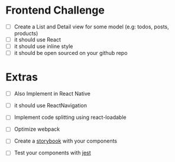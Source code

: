 # Frontend Challenge

- [ ] Create a List and Detail view for some model (e.g: todos, posts, products)
- [ ] it should use React
- [ ] it should use inline style
- [ ] it should be open sourced on your github repo

# Extras
- [ ] Also Implement in React Native
- [ ] it should use ReactNavigation
- [ ] Implement code splitting using react-loadable
- [ ] Optimize webpack
- [ ] Create a [storybook] with your components
- [ ] Test your components with [jest]


[storybook]: https://github.com/storybooks/storybook
[jest]: https://jest-everywhere.now.sh
